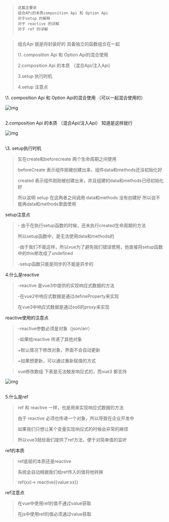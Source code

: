 > ```
> 这篇主要说
> 组合APi的本质composition Api 和 Option Api
> 对于setup 的解释
> 对于 reactive 的详解
> 对于 ref 的详解
> ```
>
> ![点击并拖拽以移动](data:image/gif;base64,R0lGODlhAQABAPABAP///wAAACH5BAEKAAAALAAAAAABAAEAAAICRAEAOw==)

> 组合Api 就是将封装好的 具备独立的函数组合在一起
>
> \1. composition Api 和 Option Api的混合使用
>
> 2.composition Api 的本质 （混合Api/注入Api）
>
> 3.setup 执行时机
>
> 4.setup 注意点

\1. composition Api 和 Option Api的混合使用 （可以一起混合使用的）

![img](https://img-blog.csdnimg.cn/20210622101641947.png?x-oss-process=image/watermark,type_ZmFuZ3poZW5naGVpdGk,shadow_10,text_aHR0cHM6Ly9ibG9nLmNzZG4ubmV0L3dlaXhpbl81ODQzNzMxMA==,size_16,color_FFFFFF,t_70)

![点击并拖拽以移动](data:image/gif;base64,R0lGODlhAQABAPABAP///wAAACH5BAEKAAAALAAAAAABAAEAAAICRAEAOw==)

2.composition Api 的本质 （混合Api/注入Api） 知道是这样就行



![img](https://img-blog.csdnimg.cn/20210622102244459.png?x-oss-process=image/watermark,type_ZmFuZ3poZW5naGVpdGk,shadow_10,text_aHR0cHM6Ly9ibG9nLmNzZG4ubmV0L3dlaXhpbl81ODQzNzMxMA==,size_16,color_FFFFFF,t_70)

![点击并拖拽以移动](data:image/gif;base64,R0lGODlhAQABAPABAP///wAAACH5BAEKAAAALAAAAAABAAEAAAICRAEAOw==)



\3. setup执行时机

> 实在create和beforecreate 两个生命周期之间使用
>
> beforeCreate 表示组件刚被创建出来，组件data和methods还没初始化好
>
> created 表示组件刚刚被创建出来，并且组建的data和methods已经初始化好
>
>   所以说明 setup 在这两者之间调用 data和methods 没有创建好 所以说不能再data和methods里面使用

setup注意点

> \- 由于在执行setup函数的时候，还未执行created生命周期的方法
>
> 所以setup函数中，是无法使用data和methods的
>
> -由于我们不能这样，所以vue为了避免我们错误使用，他直接将setup函数中的this修改成了undefined
>
> -setup函数只能是同步的不能是异步的

4.什么是reactive

> -reactive 是vue3中提供的实现响应式数据的方法
>
> -在vue2中响应式数据是通过defineProperty来实现
>
> 在vue3中响应式数据是通过es6的proxy来实现

reactive使用的注意点

> -reactive参数必须是对象（json/arr） 
>
> -如果给reactive 传递了其他对象
>
>    +默认情况下修改对象，界面不会自动更新
>
>    +如果想更新，可以通过重新赋值的方式

>  vue修改数组 下表是无法触发响应式的，而vue3 都支持

![img](https://img-blog.csdnimg.cn/20210622113229769.png?x-oss-process=image/watermark,type_ZmFuZ3poZW5naGVpdGk,shadow_10,text_aHR0cHM6Ly9ibG9nLmNzZG4ubmV0L3dlaXhpbl81ODQzNzMxMA==,size_16,color_FFFFFF,t_70)

![点击并拖拽以移动](data:image/gif;base64,R0lGODlhAQABAPABAP///wAAACH5BAEKAAAALAAAAAABAAEAAAICRAEAOw==)

5.什么是ref

> ref 和 reactive 一样，也是用来实现响应式数据的方法
>
> 由于 reactive 必须也传递一个对象，所以导致在企业开发中
>
> 如果我们只想让某个变量实现响应式的时候会非常的麻烦
>
> 所以vue3就给我们提供了ref方法，便于对简单值的监听 

 ref的本质

> ref底层的本质还是reactive
>
> 系统会自动根据我们给ref传入的值将他转换
>
> ref(xx)-> reactive({value:xx})

ref注意点

> 在vue中使用ref的值不通过value获取
>
> 在js中使用ref的值必须通过value获取 
